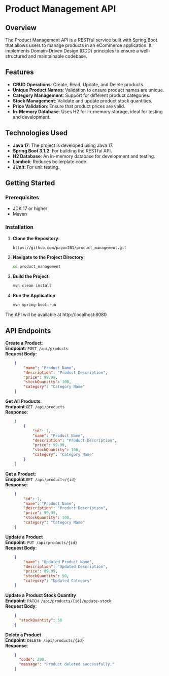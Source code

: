 # Product Management API

## Overview

The Product Management API is a RESTful service built with Spring Boot that allows users to manage products in an eCommerce application. It implements Domain-Driven Design (DDD) principles to ensure a well-structured and maintainable codebase.

## Features

- **CRUD Operations**: Create, Read, Update, and Delete products.
- **Unique Product Names**: Validation to ensure product names are unique.
- **Category Management**: Support for different product categories.
- **Stock Management**: Validate and update product stock quantities.
- **Price Validation**: Ensure that product prices are valid.
- **In-Memory Database**: Uses H2 for in-memory storage, ideal for testing and development.

## Technologies Used

- **Java 17**: The project is developed using Java 17.
- **Spring Boot 3.1.2**: For building the RESTful API.
- **H2 Database**: An in-memory database for development and testing.
- **Lombok**: Reduces boilerplate code.
- **JUnit**: For unit testing.

## Getting Started

### Prerequisites

- JDK 17 or higher
- Maven

### Installation

1. **Clone the Repository**:
   ```bash
   https://github.com/papon281/product_management.git
2. **Navigate to the Project Directory**:
   ```bash
   cd product_management 
3. **Build the Project**:
   ```bash
   mvn clean install
4. **Run the Application**:
   ```bash
   mvn spring-boot:run

The API will be available at http://localhost:8080

## API Endpoints
**Create a Product**:  
**Endpoint:** `POST /api/products`  
**Request Body:**
```json
    {
        "name": "Product Name",
        "description": "Product Description",
        "price": 99.99,
        "stockQuantity": 100,
        "category": "Category Name"
    }
```

**Get All Products**:  
**Endpoint**:`GET /api/products`  
**Response**:
```json
    [
        {
            "id": 1,
            "name": "Product Name",
            "description": "Product Description",
            "price": 99.99,
            "stockQuantity": 100,
            "category": "Category Name"
        }
    ]
```

**Get a Product**:  
**Endpoint**:`GET /api/products/{id}`  
**Response**:
```json
    {
        "id": 1,
        "name": "Product Name",
        "description": "Product Description",
        "price": 99.99,
        "stockQuantity": 100,
        "category": "Category Name"
    }
```

**Update a Product**  
**Endpoint**: `PUT /api/products/{id}`  
**Request Body**:
```json
    {
        "name": "Updated Product Name",
        "description": "Updated Description",
        "price": 89.99,
        "stockQuantity": 50,
        "category": "Updated Category"
    }
```

**Update a Product Stock Quantity**  
**Endpoint**: `PATCH /api/products/{id}/update-stock`  
**Request Body**:
```json
    {
      "stockQuantity": 50
    }
```

**Delete a Product**  
**Endpoint**: `DELETE /api/products/{id}`  
**Response**:
```json
    {
      "code": 200,
      "message": "Product deleted successfully."
    }
```